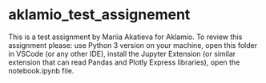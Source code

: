 # aklamio_test_assignement
This is a test assignment by Mariia Akatieva for Aklamio.
To review this assignment please:
use Python 3 version on your machine,
open this folder in VSCode (or any other IDE),
install the Jupyter Extension (or similar extension that can read Pandas and Plotly Express libraries),
open the notebook.ipynb file.